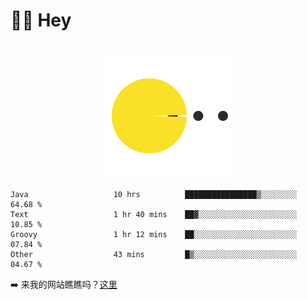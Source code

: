 
# 👋🏻 Hey
<div align="center">
	<br>
	<img src="https://raw.githubusercontent.com/Aniket965/Aniket965/master/pacman.svg?sanitize=true" width="200" height="200">
	<br>
</div>

<!--START_SECTION:waka-->

```text
Java                   10 hrs          ████████████████▒░░░░░░░░   64.68 %
Text                   1 hr 40 mins    ██▓░░░░░░░░░░░░░░░░░░░░░░   10.85 %
Groovy                 1 hr 12 mins    ██░░░░░░░░░░░░░░░░░░░░░░░   07.84 %
Other                  43 mins         █▒░░░░░░░░░░░░░░░░░░░░░░░   04.67 %
```

<!--END_SECTION:waka-->

 ➡️  来我的网站瞧瞧吗？[这里](https://www.shaolongfei.com)
